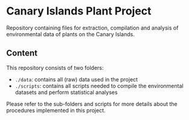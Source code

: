 # Canary Islands Plant Project
Repository containing files for extraction, compilation and analysis of environmental data of plants on the Canary Islands.

## Content
This repository consists of two folders:
- `./data`: contains all (raw) data used in the project
- `./scripts`: contains all scripts needed to compile the environmental datasets and perform statistical analyses

Please refer to the sub-folders and scripts for more details about the procedures implemented in this project.
